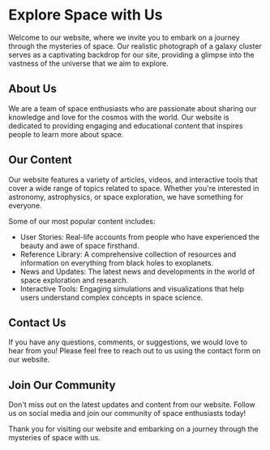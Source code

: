 <!--font:Open Sans-->

# Explore Space with Us

Welcome to our website, where we invite you to embark on a journey through the mysteries of space. Our realistic photograph of a galaxy cluster serves as a captivating backdrop for our site, providing a glimpse into the vastness of the universe that we aim to explore.

## About Us

We are a team of space enthusiasts who are passionate about sharing our knowledge and love for the cosmos with the world. Our website is dedicated to providing engaging and educational content that inspires people to learn more about space.

## Our Content

Our website features a variety of articles, videos, and interactive tools that cover a wide range of topics related to space. Whether you're interested in astronomy, astrophysics, or space exploration, we have something for everyone.

Some of our most popular content includes:

- User Stories: Real-life accounts from people who have experienced the beauty and awe of space firsthand.
- Reference Library: A comprehensive collection of resources and information on everything from black holes to exoplanets.
- News and Updates: The latest news and developments in the world of space exploration and research.
- Interactive Tools: Engaging simulations and visualizations that help users understand complex concepts in space science.

## Contact Us

If you have any questions, comments, or suggestions, we would love to hear from you! Please feel free to reach out to us using the contact form on our website.

## Join Our Community

Don't miss out on the latest updates and content from our website. Follow us on social media and join our community of space enthusiasts today!

Thank you for visiting our website and embarking on a journey through the mysteries of space with us.

<!--

Write me content for website with wallpaper which alt text is:

"A realistic photograph of a galaxy cluster, with bright colors and intricate details that showcase the vastness of the universe."

The name/title of the page should not be 1:1 copy of the alt text but rather a real content of the website which is using this wallpaper.

- Use markdown format 
- Start with heading
- Heading should be short and concise
- The content should look like a real website 
- The website should not be about the wallpaper, wallpaper is just a related background
- Heading should be contain work "wallpaper" or "background"
- Include real sections like references, contact, user stories, etc. use things relevant to the page purpose.
- Feel free to use structure like headings, bullets, numbering, blockquotes, paragraphs, horizontal lines, etc.
- You can use formatting like bold or _italic_
- You can include UTF-8 emojis
- Links should be only #hash anchors (and you can refer to the document itself)
- Do not include images


---


# Discover the Wonders of Space with Our Galaxy Cluster Wallpaper

Welcome to our website, where we explore the vastness of the universe through stunning visuals and informative content. Our galaxy cluster wallpaper is just a small glimpse into the wonders of space that we aim to showcase.

## About Us

We are a team of space enthusiasts who are passionate about sharing our knowledge and love for the cosmos with the world. Our website is dedicated to providing engaging and educational content that inspires people to learn more about space.

## Our Content

Our website features a variety of articles, videos, and interactive tools that cover a wide range of topics related to space. Whether you're interested in astronomy, astrophysics, or space exploration, we have something for everyone.

Some of our most popular content includes:

- User Stories: Real-life accounts from people who have experienced the beauty and awe of space firsthand.
- Reference Library: A comprehensive collection of resources and information on everything from black holes to exoplanets.
- News and Updates: The latest news and developments in the world of space exploration and research.
- Interactive Tools: Engaging simulations and visualizations that help users understand complex concepts in space science.

## Contact Us

If you have any questions, comments, or suggestions, we would love to hear from you! Please feel free to reach out to us using the contact form on our website.

## Join Our Community

Don't miss out on the latest updates and content from our website. Follow us on social media and join our community of space enthusiasts today!

Thank you for visiting our website and exploring the wonders of space with us.


---


Heading should not include word "wallpaper". The website should not be about the wallpaper itself, wallpaper is just a related background, rewrite whole content.


---


# Explore the Vastness of Space with Our Engaging Content

Welcome to our website, where we invite you to discover the wonders of space through stunning visuals and informative content. Our realistic photograph of a galaxy cluster serves as a backdrop for our site, providing a glimpse into the vastness of the universe that we aim to explore.

## About Us

We are a team of space enthusiasts who are passionate about sharing our knowledge and love for the cosmos with the world. Our website is dedicated to providing engaging and educational content that inspires people to learn more about space.

## Our Content

Our website features a variety of articles, videos, and interactive tools that cover a wide range of topics related to space. Whether you're interested in astronomy, astrophysics, or space exploration, we have something for everyone.

Some of our most popular content includes:

- User Stories: Real-life accounts from people who have experienced the beauty and awe of space firsthand.
- Reference Library: A comprehensive collection of resources and information on everything from black holes to exoplanets.
- News and Updates: The latest news and developments in the world of space exploration and research.
- Interactive Tools: Engaging simulations and visualizations that help users understand complex concepts in space science.

## Contact Us

If you have any questions, comments, or suggestions, we would love to hear from you! Please feel free to reach out to us using the contact form on our website.

## Join Our Community

Don't miss out on the latest updates and content from our website. Follow us on social media and join our community of space enthusiasts today!

Thank you for visiting our website and exploring the wonders of space with us.


---


Heading is too long, rewrite whole content.


---


# Discover the Wonders of Space with Our Engaging Content

Welcome to our website, where we invite you to explore the vastness of space through stunning visuals and informative content. Our realistic photograph of a galaxy cluster serves as a backdrop for our site, providing a glimpse into the wonders of the universe that we aim to showcase.

## About Us

We are a team of space enthusiasts who are passionate about sharing our knowledge and love for the cosmos with the world. Our website is dedicated to providing engaging and educational content that inspires people to learn more about space.

## Our Content

Our website features a variety of articles, videos, and interactive tools that cover a wide range of topics related to space. Whether you're interested in astronomy, astrophysics, or space exploration, we have something for everyone.

Some of our most popular content includes:

- User Stories: Real-life accounts from people who have experienced the beauty and awe of space firsthand.
- Reference Library: A comprehensive collection of resources and information on everything from black holes to exoplanets.
- News and Updates: The latest news and developments in the world of space exploration and research.
- Interactive Tools: Engaging simulations and visualizations that help users understand complex concepts in space science.

## Contact Us

If you have any questions, comments, or suggestions, we would love to hear from you! Please feel free to reach out to us using the contact form on our website.

## Join Our Community

Don't miss out on the latest updates and content from our website. Follow us on social media and join our community of space enthusiasts today!

Thank you for visiting our website and embarking on a journey through the mysteries of space with us.


---


Heading is too long, rewrite whole content.


---


# Explore the Mysteries of Space with Our Engaging Content

Welcome to our website, where we invite you to embark on a journey through the mysteries of space. Our realistic photograph of a galaxy cluster serves as a captivating backdrop for our site, providing a glimpse into the vastness of the universe that we aim to explore.

## About Us

We are a team of space enthusiasts who are passionate about sharing our knowledge and love for the cosmos with the world. Our website is dedicated to providing engaging and educational content that inspires people to learn more about space.

## Our Content

Our website features a variety of articles, videos, and interactive tools that cover a wide range of topics related to space. Whether you're interested in astronomy, astrophysics, or space exploration, we have something for everyone.

Some of our most popular content includes:

- User Stories: Real-life accounts from people who have experienced the beauty and awe of space firsthand.
- Reference Library: A comprehensive collection of resources and information on everything from black holes to exoplanets.
- News and Updates: The latest news and developments in the world of space exploration and research.
- Interactive Tools: Engaging simulations and visualizations that help users understand complex concepts in space science.

## Contact Us

If you have any questions, comments, or suggestions, we would love to hear from you! Please feel free to reach out to us using the contact form on our website.

## Join Our Community

Don't miss out on the latest updates and content from our website. Follow us on social media and join our community of space enthusiasts today!

Thank you for visiting our website and embarking on a journey through the mysteries of space with us.


---


Write me a Google font which is best fitting for the website.

Pick from the list:
- Montserrat
- Poppins
- Open Sans
- Alegreya
- Dancing Script
- Inter
- Lobster
- Playfair Display
- Great Vibes
- Lato
- Orbitron
- Barlow Condensed
- Roboto
- IBM Plex Sans
- Futura
- Exo 2
- Raleway


Write just the font name nothing else.


---


Open Sans

-->
